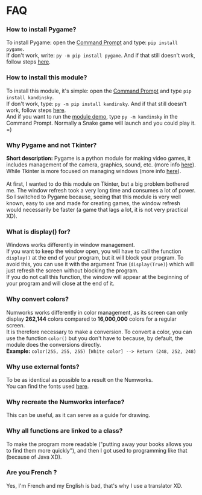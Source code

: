 # FAQ

### How to install Pygame?
To install Pygame: open the [Command Prompt](https://www.howtogeek.com/235101/10-ways-to-open-the-command-prompt-in-windows-10/) and type: ``pip install pygame``. <br>
If don't work, write: ``py -m pip install pygame``. And if that still doesn't work, follow steps [here](https://docs.python.org/3/installing/index.html).

### How to install this module?
To install this module, it's simple: open the [Command Prompt](https://www.howtogeek.com/235101/10-ways-to-open-the-command-prompt-in-windows-10/) and type ``pip install kandinsky``. <br>
If don't work, type: ``py -m pip install kandinsky``. And if that still doesn't work, follow steps [here](https://docs.python.org/3/installing/index.html). <br>
And if you want to run the [module demo](demo.py), type ``py -m kandinsky`` in the Command Prompt. Normally a Snake game will launch and you could play it. =)

### Why Pygame and not Tkinter?
**Short description:** Pygame is a python module for making video games, it includes management of the camera, graphics, sound, etc. (more info [here](https://en.wikipedia.org/wiki/Pygame)). <br>
While Tkinter is more focused on managing windows (more info [here](https://en.wikipedia.org/wiki/Tkinter)). <br><br>
At first, I wanted to do this module on Tkinter, but a big problem bothered me. The window refresh took a very long time and consumes a lot of power. <br>
So I switched to Pygame because, seeing that this module is very well known, easy to use and made for creating games, the window refresh would necessarily be faster (a game that lags a lot, it is not very practical XD).

### What is display() for?
Windows works differently in window management.<br>
If you want to keep the window open, you will have to call the function ``display()`` at the end of your program, but it will block your program. To avoid this, you can use it with the argument True (``display(True)``) which will just refresh the screen without blocking the program. <br>
If you do not call this function, the window will appear at the beginning of your program and will close at the end of it.<br>

### Why convert colors?
Numworks works differently in color management, as its screen can only display **262,144** colors compared to **16,000,000** colors for a regular screen. <br>
It is therefore necessary to make a conversion. To convert a color, you can use the function ``color()`` but you don't have to because, by default, the module does the conversions directly. <br>
**Example:** ``color(255, 255, 255) [White color] --> Return (248, 252, 248)``

### Why use external fonts?
To be as identical as possible to a result on the Numworks. <br>
You can find the fonts used [here](https://github.com/numworks/epsilon/tree/master/kandinsky/fonts).

### Why recreate the Numworks interface?
This can be useful, as it can serve as a guide for drawing.

### Why all functions are linked to a class?
To make the program more readable ("putting away your books allows you to find them more quickly"), and then I got used to programming like that (because of Java XD).

### Are you French ?
Yes, I'm French and my English is bad, that's why I use a translator XD.